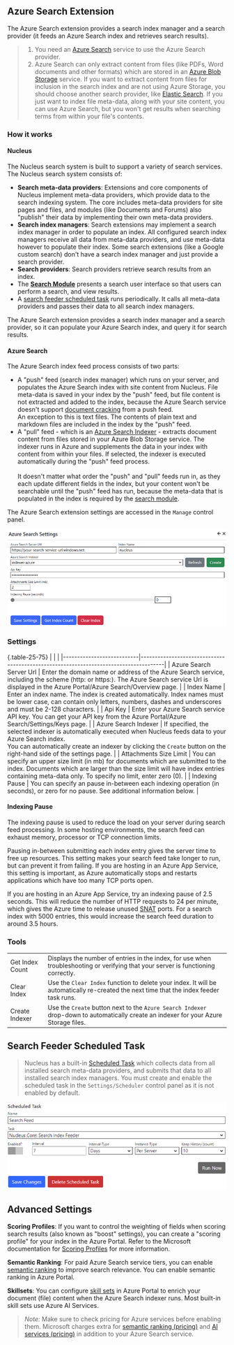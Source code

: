 ## Azure Search Extension
The Azure Search extension provides a search index manager and a search provider (it feeds an Azure Search index and retrieves search results).  

> 1. You need an 
[Azure Search](https://learn.microsoft.com/en-us/azure/search/search-what-is-azure-search) service to use the Azure Search provider.  
> 2. Azure Search can only extract content from files (like PDFs, Word documents and other formats) which are stored in an 
[Azure Blob Storage](https://learn.microsoft.com/en-us/azure/storage/blobs/storage-blobs-introduction) service. If you want to extract content from files 
for inclusion in the search index and are not using Azure Storage, you should choose another search provider, like [Elastic Search](/other-extensions/elastic-search/). If you just want 
to index file meta-data, along with your site content, you can use Azure Search, but you won't get results when searching terms from within your file's contents.

### How it works

#### Nucleus
The Nucleus search system is built to support a variety of search services. The Nucleus search system consists of:
- **Search meta-data providers**: Extensions and core components of Nucleus implement meta-data providers, which provide data to the search indexing system. The 
core includes meta-data providers for site pages and files, and modules (like Documents and Forums) also "publish" their data by implementing their own meta-data 
providers.
- **Search index managers**: Search extensions may implement a search index manager in order to populate an index. All configured search index managers receive all
data from meta-data providers, and use meta-data however to populate their index. Some search extensions (like a Google custom search) don't have a search index 
manager and just provide a search provider. 
- **Search providers**: Search providers retrieve search results from an index.
- The **[Search Module](/documentation/modules/search/)** presents a search user interface so that users can perform a search, and view results.
- A [search feeder scheduled task](/other-extensions/azure-search/#search-feeder-scheduled-task) runs periodically. It calls all meta-data providers and passes their data to all search index managers.

The Azure Search extension provides a search index manager and a search provider, so it can populate your Azure Search index, and query it for search results.

#### Azure Search
The Azure Search index feed process consists of two parts: 
- A "push" feed (search index manager) which runs on your server, and populates the Azure Search index with site content from Nucleus. File meta-data is 
saved in your index by the "push" feed, but file content is not extracted and added to the index, because the Azure Search service doesn't support 
[document cracking](stage-1-document-cracking#stage-1-document-cracking) from a push feed. \
An exception to this is text files. The contents of plain text and markdown files are included in the index by the "push" feed.
- A "pull" feed - which is an [Azure Search Indexer](https://learn.microsoft.com/en-us/azure/search/search-indexer-overview) - extracts document content from 
files stored in your Azure Blob Storage service. The indexer runs in Azure and supplements the data in your index with content from within your files. If 
selected, the indexer is executed automatically during the "push" feed process. \
\
It doesn't matter what order the "push" and "pull" feeds run in, as they each update different fields in the index, but
your content won't be searchable until the "push" feed has run, because the meta-data that is populated in the index is 
required by the [search module](/documentation/modules/search/).

The Azure Search extension settings are accessed in the `Manage` control panel.

![Azure Search Settings](azuresearch.png)

### Settings

{.table-25-75}
|                           |                                                                                      |
|---------------------------|--------------------------------------------------------------------------------------|
| Azure Search Server Url   | Enter the domain name or address of the Azure Search service, including the scheme (http: or https:). The Azure Search service Url is displayed in the Azure Portal/Azure Search/Overview page. |
| Index Name                | Enter an index name.  The index is created automatically.  Index names must be lower case, can contain only letters, numbers, dashes and underscores and must be 2-128 characters. |
| Api Key                   | Enter your Azure Search service API key. You can get your API key from the Azure Portal/Azure Search/Settings/Keys page. |
| Azure Search Indexer      | If specified, the selected indexer is automatically executed when Nucleus feeds data to your Azure Search index. <br />You can automatically create an indexer by clicking the `Create` button on the right-hand side of the settings page. |
| Attachments Size Limit    | You can specify an upper size limit (in mb) for documents which are submitted to the index.  Documents which are larger than the size limit will have index entries containing meta-data only.  To specify no limit, enter zero (0). |
| Indexing Pause            | You can specify an pause in-between each indexing operation (in seconds), or zero for no pause. See additional information below. |

#### Indexing Pause
The indexing pause is used to reduce the load on your server during search feed processing.  In some hosting environments, the search feed can exhaust 
memory, processor or TCP connection limits.

Pausing in-between submitting each index entry gives the server time to free up resources.  This setting makes your search feed 
take longer to run, but can prevent it from failing.  If you are hosting in an Azure App Service, this setting is important, as Azure automatically stops 
and restarts applications which have too many TCP ports open.  

If you are hosting in an Azure App Service, try an indexing pause of 2.5 seconds.  This will reduce the 
number of HTTP requests to 24 per minute, which gives the Azure time to release unused 
[SNAT](https://learn.microsoft.com/en-us/azure/load-balancer/load-balancer-outbound-connections) ports.  For a search index with 5000 entries, this would 
increase the search feed duration to around 3.5 hours.

### Tools
|                           |                                                                                      |
|---------------------------|--------------------------------------------------------------------------------------|
| Get Index Count           | Displays the number of entries in the index, for use when troubleshooting or verifying that your server is functioning correctly. |
| Clear Index               | Use the `Clear Index` function to delete your index.  It will be automatically re-created the next time that the index feeder task runs. |
| Create Indexer            | Use the `Create` button next to the `Azure Search Indexer` drop-down to automatically create an indexer for your Azure Storage files. |

## Search Feeder Scheduled Task
> Nucleus has a built-in [Scheduled Task](/manage/task-scheduler/) which collects data from all installed search meta-data providers, and submits that data to all installed 
search index managers.  You must create and enable the scheduled task in the `Settings/Scheduler` control panel as it is not enabled by default.

![Search Feed Scheduled Task](azuresearch-task.png)

## Advanced Settings

**Scoring Profiles**: If you want to control the weighting of fields when scoring search results (also known as "boost" settings), you can create a "scoring profile" for 
your index in the Azure Portal. Refer to the Microsoft documentation for 
[Scoring Profiles](https://learn.microsoft.com/en-us/azure/search/index-add-scoring-profiles) for more information.

**Semantic Ranking**: For paid Azure Search service tiers, you can enable [semantic ranking](https://learn.microsoft.com/en-us/azure/search/semantic-search-overview) to 
improve search relevance. You can enable semantic ranking in Azure Portal. 

**Skillsets**: You can configure [skill sets](https://learn.microsoft.com/en-us/azure/search/cognitive-search-working-with-skillsets) in Azure Portal to enrich your document (file) 
content when the Azure Search indexer runs. Most built-in skill sets use Azure AI Services.

> *Note:* Make sure to check pricing for Azure services before enabling them. Microsoft charges extra for 
[semantic ranking (pricing)](https://learn.microsoft.com/en-us/azure/search/semantic-search-overview#availability-and-pricing) and
[AI services (pricing)](https://azure.microsoft.com/en-au/pricing/details/cognitive-services/) in addition to your Azure Search service. 
